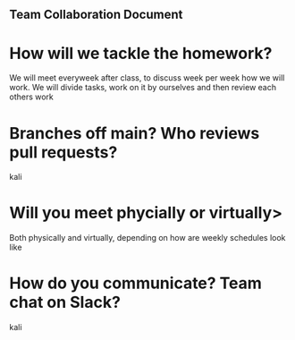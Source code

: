 ## Team Collaboration Document

# How will we tackle the homework? 

We will meet everyweek after class, to discuss week per week how we will work. We will divide tasks, work on it by ourselves and then review each others work 

# Branches off main? Who reviews pull requests? 

kali

# Will you meet phycially or virtually> 

Both physically and virtually, depending on how are weekly schedules look like

# How do you communicate? Team chat on Slack? 

kali 
